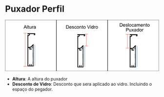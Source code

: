 # Puxador Perfil

![puxador-perfil-01](https://github.com/hozeis/mm-public-wiki/blob/main/images/produto_tipo/puxador-perfil-01.png?raw=true)

* **Altura**: A altura do puxador
* **Desconto de Vidro**: Desconto que sera aplicado ao vidro.  Incluindo o espaço do pegador.  
